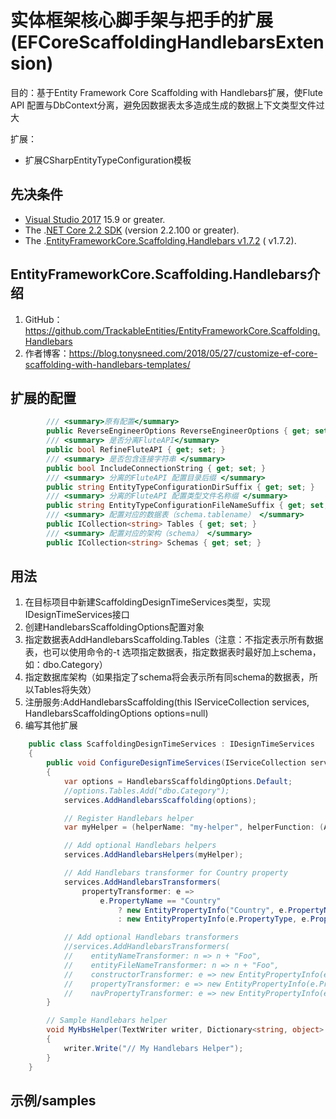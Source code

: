 # 实体框架核心脚手架与把手的扩展(EFCoreScaffoldingHandlebarsExtension)
目的：基于Entity Framework Core Scaffolding with Handlebars扩展，使Flute API 配置与DbContext分离，避免因数据表太多造成生成的数据上下文类型文件过大

扩展：
- 扩展CSharpEntityTypeConfiguration模板
 
## 先决条件

- [Visual Studio 2017](https://www.visualstudio.com/downloads/) 15.9 or greater.
- The .[NET Core 2.2 SDK](https://www.microsoft.com/net/download/core) (version 2.2.100 or greater).
- The .[EntityFrameworkCore.Scaffolding.Handlebars v1.7.2](https://github.com/TrackableEntities/EntityFrameworkCore.Scaffolding.Handlebars) ( v1.7.2).

## EntityFrameworkCore.Scaffolding.Handlebars介绍

1. GitHub：https://github.com/TrackableEntities/EntityFrameworkCore.Scaffolding.Handlebars
2. 作者博客：https://blog.tonysneed.com/2018/05/27/customize-ef-core-scaffolding-with-handlebars-templates/

## 扩展的配置

```csharp
        /// <summary>原有配置</summary>
        public ReverseEngineerOptions ReverseEngineerOptions { get; set; }
        /// <summary> 是否分离FluteAPI</summary>
        public bool RefineFluteAPI { get; set; }
        /// <summary> 是否包含连接字符串 </summary>
        public bool IncludeConnectionString { get; set; }
        /// <summary> 分离的FluteAPI 配置目录后缀 </summary>
        public string EntityTypeConfigurationDirSuffix { get; set; }
        /// <summary> 分离的FluteAPI 配置类型文件名称缀 </summary>
        public string EntityTypeConfigurationFileNameSuffix { get; set; }
        /// <summary> 配置对应的数据表（schema.tablename） </summary>
        public ICollection<string> Tables { get; set; }
        /// <summary> 配置对应的架构（schema） </summary>
        public ICollection<string> Schemas { get; set; }
```

## 用法
1. 在目标项目中新建ScaffoldingDesignTimeServices类型，实现IDesignTimeServices接口
2. 创建HandlebarsScaffoldingOptions配置对象
3. 指定数据表AddHandlebarsScaffolding.Tables（注意：不指定表示所有数据表，也可以使用命令的-t 选项指定数据表，指定数据表时最好加上schema，如：dbo.Category）
4. 指定数据库架构（如果指定了schema将会表示所有同schema的数据表，所以Tables将失效）
5. 注册服务:AddHandlebarsScaffolding(this IServiceCollection services, HandlebarsScaffoldingOptions options=null)
6. 编写其他扩展
```csharp
    public class ScaffoldingDesignTimeServices : IDesignTimeServices
    {
        public void ConfigureDesignTimeServices(IServiceCollection services)
        {
            var options = HandlebarsScaffoldingOptions.Default;
            //options.Tables.Add("dbo.Category");
            services.AddHandlebarsScaffolding(options);

            // Register Handlebars helper
            var myHelper = (helperName: "my-helper", helperFunction: (Action<TextWriter, Dictionary<string, object>, object[]>)MyHbsHelper);

            // Add optional Handlebars helpers
            services.AddHandlebarsHelpers(myHelper);

            // Add Handlebars transformer for Country property
            services.AddHandlebarsTransformers(
                propertyTransformer: e =>
                    e.PropertyName == "Country"
                        ? new EntityPropertyInfo("Country", e.PropertyName)
                        : new EntityPropertyInfo(e.PropertyType, e.PropertyName));

            // Add optional Handlebars transformers
            //services.AddHandlebarsTransformers(
            //    entityNameTransformer: n => n + "Foo",
            //    entityFileNameTransformer: n => n + "Foo",
            //    constructorTransformer: e => new EntityPropertyInfo(e.PropertyType + "Foo", e.PropertyName + "Foo"),
            //    propertyTransformer: e => new EntityPropertyInfo(e.PropertyType, e.PropertyName + "Foo"),
            //    navPropertyTransformer: e => new EntityPropertyInfo(e.PropertyType + "Foo", e.PropertyName + "Foo"));
        }

        // Sample Handlebars helper
        void MyHbsHelper(TextWriter writer, Dictionary<string, object> context, object[] parameters)
        {
            writer.Write("// My Handlebars Helper");
        }
    }
```

## 示例/samples
